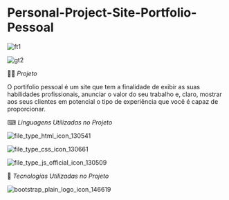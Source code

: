 # Personal-Project-Site-Portfolio-Pessoal


![ft1](https://user-images.githubusercontent.com/69303138/113502681-30703580-9504-11eb-9900-c118f4b1061c.png)

![gt2](https://user-images.githubusercontent.com/69303138/113502706-5a295c80-9504-11eb-85e8-37d09360cd03.png)



👨‍💻 *Projeto*

O portifolio pessoal é um site que tem a finalidade de exibir as suas habilidades profissionais, anunciar o valor do seu trabalho e, claro, mostrar aos seus clientes em potencial o tipo de experiência que você é capaz de proporcionar.



⌨ *Linguagens Utilizadas no Projeto*


 ![file_type_html_icon_130541](https://user-images.githubusercontent.com/69303138/113502725-7f1dcf80-9504-11eb-9e43-2e8955d6933d.png)  

 ![file_type_css_icon_130661](https://user-images.githubusercontent.com/69303138/113502736-9bba0780-9504-11eb-8021-e8d7aad8656c.png)  

 ![file_type_js_official_icon_130509](https://user-images.githubusercontent.com/69303138/113502794-d885fe80-9504-11eb-8bd6-8dddf833fc43.png)  
 


🚀 *Tecnologias Utilizadas no Projeto*


![bootstrap_plain_logo_icon_146619](https://user-images.githubusercontent.com/69303138/113502839-0ec37e00-9505-11eb-8934-97ea59ac8ddf.png)                






